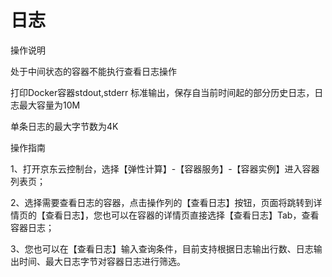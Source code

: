 
# 日志

操作说明

处于中间状态的容器不能执行查看日志操作

打印Docker容器stdout,stderr 标准输出，保存自当前时间起的部分历史日志，日志最大容量为10M

单条日志的最大字节数为4K

操作指南

1、打开京东云控制台，选择【弹性计算】-【容器服务】-【容器实例】进入容器列表页；

2、选择需要查看日志的容器，点击操作列的【查看日志】按钮，页面将跳转到详情页的【查看日志】，您也可以在容器的详情页直接选择【查看日志】Tab，查看容器日志；

3、您也可以在【查看日志】输入查询条件，目前支持根据日志输出行数、日志输出时间、最大日志字节对容器日志进行筛选。